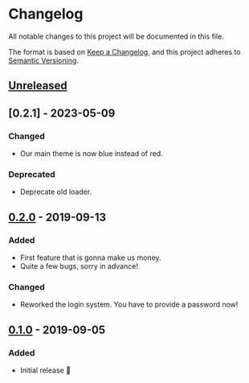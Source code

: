 # Changelog

All notable changes to this project will be documented in this file.

The format is based on [Keep a Changelog](https://keepachangelog.com/en/1.0.0/),
and this project adheres to [Semantic Versioning](https://semver.org/spec/v2.0.0.html).

## [Unreleased]

## [0.2.1] - 2023-05-09

### Changed

- Our main theme is now blue instead of red.

### Deprecated

- Deprecate old loader.

## [0.2.0] - 2019-09-13

### Added

- First feature that is gonna make us money.
- Quite a few bugs, sorry in advance!

### Changed

- Reworked the login system. You have to provide a password now!

## [0.1.0] - 2019-09-05

### Added

- Initial release :tada:

[Unreleased]: https://github.com/foo/bar/compare/v0.2.0...HEAD
[0.2.0]: https://github.com/foo/bar/compare/v0.2.0...v0.2.0
[0.2.0]: https://github.com/foo/bar/compare/v0.1.0...v0.2.0
[0.1.0]: https://github.com/foo/bar/releases/tag/v0.1.0

